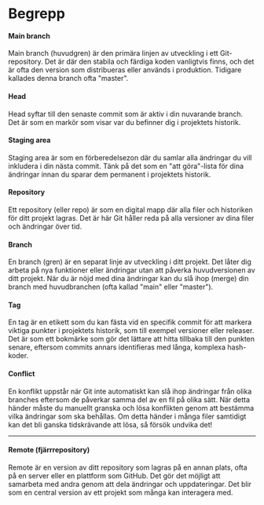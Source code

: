 # Begrepp

#### Main branch
Main branch (huvudgren) är den primära linjen av utveckling i ett Git-repository. Det är där den stabila och färdiga koden vanligtvis finns, och det är ofta den version som distribueras eller används i produktion. Tidigare kallades denna branch ofta "master". 

#### Head
Head syftar till den senaste commit som är aktiv i din nuvarande branch. Det är som en markör som visar var du befinner dig i projektets historik.

#### Staging area
Staging area är som en förberedelsezon där du samlar alla ändringar du vill inkludera i din nästa commit. Tänk på det som en "att göra"-lista för dina ändringar innan du sparar dem permanent i projektets historik.

#### Repository
Ett repository (eller repo) är som en digital mapp där alla filer och historiken för ditt projekt lagras. Det är här Git håller reda på alla versioner av dina filer och ändringar över tid.

#### Branch
En branch (gren) är en separat linje av utveckling i ditt projekt. Det låter dig arbeta på nya funktioner eller ändringar utan att påverka huvudversionen av ditt projekt. När du är nöjd med dina ändringar kan du slå ihop (merge) din branch med huvudbranchen (ofta kallad "main" eller "master").

#### Tag
En tag är en etikett som du kan fästa vid en specifik commit för att markera viktiga punkter i projektets historik, som till exempel versioner eller releaser. Det är som ett bokmärke som gör det lättare att hitta tillbaka till den punkten senare, eftersom commits annars identifieras med långa, komplexa hash-koder.

#### Conflict
En konflikt uppstår när Git inte automatiskt kan slå ihop ändringar från olika branches eftersom de påverkar samma del av en fil på olika sätt. När detta händer måste du manuellt granska och lösa konflikten genom att bestämma vilka ändringar som ska behållas. Om detta händer i många filer samtidigt kan det bli ganska tidskrävande att lösa, så försök undvika det!

-----

#### Remote (fjärrrepository)
Remote är en version av ditt repository som lagras på en annan plats, ofta på en server eller en plattform som GitHub. Det gör det möjligt att samarbeta med andra genom att dela ändringar och uppdateringar. Det blir som en central version av ett projekt som många kan interagera med.
